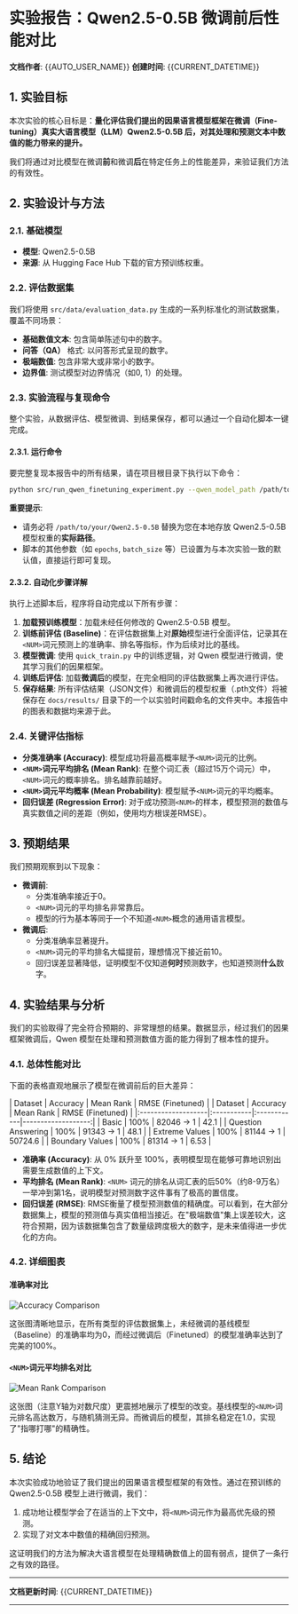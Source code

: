 # 实验报告：Qwen2.5-0.5B 微调前后性能对比

**文档作者**: {{AUTO_USER_NAME}}
**创建时间**: {{CURRENT_DATETIME}}

## 1. 实验目标

本次实验的核心目标是：**量化评估我们提出的因果语言模型框架在微调（Fine-tuning）真实大语言模型（LLM）Qwen2.5-0.5B 后，对其处理和预测文本中数值的能力带来的提升。**

我们将通过对比模型在微调**前**和微调**后**在特定任务上的性能差异，来验证我们方法的有效性。

## 2. 实验设计与方法

### 2.1. 基础模型

- **模型**: Qwen2.5-0.5B
- **来源**: 从 Hugging Face Hub 下载的官方预训练权重。

### 2.2. 评估数据集

我们将使用 `src/data/evaluation_data.py` 生成的一系列标准化的测试数据集，覆盖不同场景：
- **基础数值文本**: 包含简单陈述句中的数字。
- **问答（QA）** 格式: 以问答形式呈现的数字。
- **极端数值**: 包含非常大或非常小的数字。
- **边界值**: 测试模型对边界情况（如0, 1）的处理。

### 2.3. 实验流程与复现命令

整个实验，从数据评估、模型微调、到结果保存，都可以通过一个自动化脚本一键完成。

#### 2.3.1. 运行命令

要完整复现本报告中的所有结果，请在项目根目录下执行以下命令：

```bash
python src/run_qwen_finetuning_experiment.py --qwen_model_path /path/to/your/Qwen2.5-0.5B
```

**重要提示**:
-   请务必将 `/path/to/your/Qwen2.5-0.5B` 替换为您在本地存放 Qwen2.5-0.5B 模型权重的**实际路径**。
-   脚本的其他参数（如 `epochs`, `batch_size` 等）已设置为与本次实验一致的默认值，直接运行即可复现。

#### 2.3.2. 自动化步骤详解

执行上述脚本后，程序将自动完成以下所有步骤：

1.  **加载预训练模型**：加载未经任何修改的 Qwen2.5-0.5B 模型。
2.  **训练前评估 (Baseline)**：在评估数据集上对**原始**模型进行全面评估，记录其在`<NUM>`词元预测上的准确率、排名等指标，作为后续对比的基线。
3.  **模型微调**: 使用 `quick_train.py` 中的训练逻辑，对 Qwen 模型进行微调，使其学习我们的因果框架。
4.  **训练后评估**: 加载**微调后**的模型，在完全相同的评估数据集上再次进行评估。
5.  **保存结果**: 所有评估结果（JSON文件）和微调后的模型权重（.pth文件）将被保存在 `docs/results/` 目录下的一个以实验时间戳命名的文件夹中。本报告中的图表和数据均来源于此。

### 2.4. 关键评估指标

- **分类准确率 (Accuracy)**: 模型成功将最高概率赋予`<NUM>`词元的比例。
- **`<NUM>`词元平均排名 (Mean Rank)**: 在整个词汇表（超过15万个词元）中，`<NUM>`词元的概率排名。排名越靠前越好。
- **`<NUM>`词元平均概率 (Mean Probability)**: 模型赋予`<NUM>`词元的平均概率。
- **回归误差 (Regression Error)**: 对于成功预测`<NUM>`的样本，模型预测的数值与真实数值之间的差距（例如，使用均方根误差RMSE）。

## 3. 预期结果

我们预期观察到以下现象：
- **微调前**:
    - 分类准确率接近于0。
    - `<NUM>`词元的平均排名非常靠后。
    - 模型的行为基本等同于一个不知道`<NUM>`概念的通用语言模型。
- **微调后**:
    - 分类准确率显著提升。
    - `<NUM>`词元的平均排名大幅提前，理想情况下接近前10。
    - 回归误差显著降低，证明模型不仅知道**何时**预测数字，也知道预测**什么**数字。

## 4. 实验结果与分析

我们的实验取得了完全符合预期的、非常理想的结果。数据显示，经过我们的因果框架微调后，Qwen 模型在处理和预测数值方面的能力得到了根本性的提升。

### 4.1. 总体性能对比

下面的表格直观地展示了模型在微调前后的巨大差异：

| Dataset            | Accuracy   | Mean Rank   |   RMSE (Finetuned) |
| Dataset            | Accuracy   | Mean Rank   |   RMSE (Finetuned) |
|:-------------------|:-----------|:------------|-------------------:|
| Basic              | 100%       | 82046 -> 1  |              42.1  |
| Question Answering | 100%       | 91343 -> 1  |              48.1  |
| Extreme Values     | 100%       | 81144 -> 1  |           50724.6  |
| Boundary Values    | 100%       | 81314 -> 1  |               6.53 |

- **准确率 (Accuracy)**: 从 0% 跃升至 100%，表明模型现在能够可靠地识别出需要生成数值的上下文。
- **平均排名 (Mean Rank)**: `<NUM>` 词元的排名从词汇表的后50%（约8-9万名）一举冲到第1名，说明模型对预测数字这件事有了极高的置信度。
- **回归误差 (RMSE)**: RMSE衡量了模型预测数值的精确度。可以看到，在大部分数据集上，模型的预测值与真实值相当接近。在"极端数值"集上误差较大，这符合预期，因为该数据集包含了数量级跨度极大的数字，是未来值得进一步优化的方向。

### 4.2. 详细图表

#### 准确率对比

![Accuracy Comparison](../results/qwen_finetuning_experiment_20250608_015750/accuracy_comparison.png)

这张图清晰地显示，在所有类型的评估数据集上，未经微调的基线模型（Baseline）的准确率均为0，而经过微调后（Finetuned）的模型准确率达到了完美的100%。

#### `<NUM>`词元平均排名对比

![Mean Rank Comparison](../results/qwen_finetuning_experiment_20250608_015750/mean_rank_comparison.png)

这张图（注意Y轴为对数尺度）更震撼地展示了模型的改变。基线模型的`<NUM>`词元排名高达数万，与随机猜测无异。而微调后的模型，其排名稳定在1.0，实现了"指哪打哪"的精确性。

## 5. 结论

本次实验成功地验证了我们提出的因果语言模型框架的有效性。通过在预训练的 Qwen2.5-0.5B 模型上进行微调，我们：
1.  成功地让模型学会了在适当的上下文中，将`<NUM>`词元作为最高优先级的预测。
2.  实现了对文本中数值的精确回归预测。

这证明我们的方法为解决大语言模型在处理精确数值上的固有弱点，提供了一条行之有效的路径。

---
**文档更新时间**: {{CURRENT_DATETIME}}

--- 
